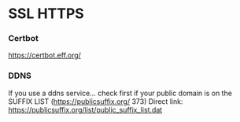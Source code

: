 # SSL HTTPS

### Certbot

https://certbot.eff.org/

### DDNS
If you use a ddns service… check first if your public domain is on the SUFFIX LIST (https://publicsuffix.org/ 373)
Direct link: https://publicsuffix.org/list/public_suffix_list.dat
